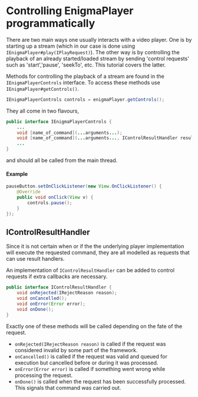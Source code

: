 # Controlling EnigmaPlayer programmatically

There are two main ways one usually interacts with a video player. One is by starting up a stream
(which in our case is done using `IEnigmaPlayer#play(IPlayRequest)`). The other way is
by controlling the playback of an already started/loaded stream by sending 'control requests' such as 'start','pause', 'seekTo', etc. This tutorial covers the latter.

Methods for controlling the playback of a stream are found in the `IEnigmaPlayerControls` interface. To access these methods use `IEnigmaPlayer#getControls()`.
```java
IEnigmaPlayerControls controls = enigmaPlayer.getControls();
```

They all come in two flavours,
```java
public interface IEnigmaPlayerControls {
    ...
    void [name_of_command](...arguments...);
    void [name_of_command](...arguments..., IControlResultHandler resultHandler);
    ...
}
```
and should all be called from the main thread.

#### Example
```java
pauseButton.setOnClickListener(new View.OnClickListener() {
    @Override
    public void onClick(View v) {
        controls.pause();
    }
});
```

## IControlResultHandler
Since it is not certain when or if the the underlying player implementation will execute the
requested command, they are all modelled as requests that can use result handlers.

An implementation of `IControlResultHandler` can be added to control requests if extra callbacks
are necessary.
```java
public interface IControlResultHandler {
    void onRejected(IRejectReason reason);
    void onCancelled();
    void onError(Error error);
    void onDone();
}
```
Exactly one of these methods will be called depending on the fate of the request.

* `onRejected(IRejectReason reason)` is called if the request was considered invalid by some part of the framework.
* `onCancelled()` is called if the request was valid and queued for execution but cancelled before or
during it was processed.
* `onError(Error error)` is called if something went wrong while processing the request.
* `onDone()` is called when the request has been successfully processed. This signals that command was carried out.




